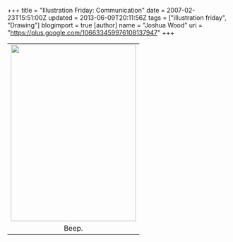 +++
title = "Illustration Friday: Communication"
date = 2007-02-23T15:51:00Z
updated = 2013-06-09T20:11:56Z
tags = ["illustration friday", "Drawing"]
blogimport = true
[author]
	name = "Joshua Wood"
	uri = "https://plus.google.com/106633459976108137947"
+++

<table align="center" cellpadding="0" cellspacing="0" class="tr-caption-container" style="margin-left: auto; margin-right: auto; text-align: center;"><tbody><tr><td style="text-align: center;"><a href="/img/ifri-20070223-communication.png" imageanchor="1" style="margin-left: auto; margin-right: auto;"><img border="0" height="400" src="/img/ifri-20070223-communication.png" width="283" /></a></td></tr><tr><td class="tr-caption" style="text-align: center;">Beep.</td></tr></tbody></table><div class="separator" style="clear: both; text-align: center;"></div>
<!--more-->
